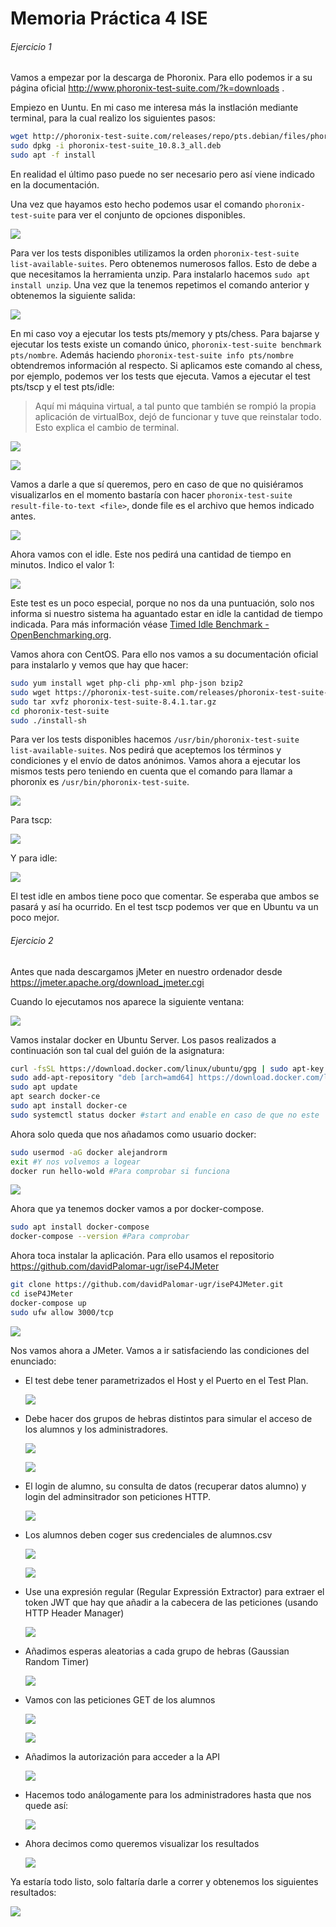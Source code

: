 # Memoria Práctica 4 ISE

###### Ejercicio 1

Vamos a empezar por la descarga de Phoronix. Para ello podemos ir a su página oficial http://www.phoronix-test-suite.com/?k=downloads .

Empiezo en Uuntu. En mi caso me interesa más la instlación mediante terminal, para la cual realizo los siguientes pasos:

```bash
wget http://phoronix-test-suite.com/releases/repo/pts.debian/files/phoronix-test-suite_10.8.3_all.deb
sudo dpkg -i phoronix-test-suite_10.8.3_all.deb
sudo apt -f install
```

En realidad el último paso puede no ser necesario pero así viene indicado en la documentación.

Una vez que hayamos esto hecho podemos usar el comando `phoronix-test-suite` para ver el conjunto de opciones disponibles.

![](/Users/alejandrorubiomartinez/Desktop/ugr/ISE/practica4/1.1.png)

Para ver los tests disponibles utilizamos la orden `phoronix-test-suite list-available-suites`. Pero obtenemos numerosos fallos. Esto de debe a que necesitamos la herramienta unzip. Para instalarlo hacemos `sudo apt install unzip`. Una vez que la tenemos repetimos el comando anterior y obtenemos la siguiente salida:

![](/Users/alejandrorubiomartinez/Desktop/ugr/ISE/practica4/1.3.png)

En mi caso voy a ejecutar los tests pts/memory y pts/chess. Para bajarse y ejecutar los tests existe un comando único, `phoronix-test-suite benchmark pts/nombre`. Además haciendo `phoronix-test-suite info pts/nombre` obtendremos información al respecto. Si aplicamos este comando al chess, por ejemplo, podemos ver los tests que ejecuta. Vamos a ejecutar el test pts/tscp y el test pts/idle:

> Aquí mi máquina virtual, a tal punto que también se rompió la propia aplicación de virtualBox, dejó de funcionar y tuve que reinstalar todo. Esto explica el cambio de terminal.

![](/Users/alejandrorubiomartinez/Desktop/ugr/ISE/practica4/1.6.png)

![](/Users/alejandrorubiomartinez/Desktop/ugr/ISE/practica4/1.7.png)

Vamos a darle a que sí queremos, pero en caso de que no quisiéramos visualizarlos en el momento bastaría con hacer `phoronix-test-suite result-file-to-text <file>`, donde file es el archivo que hemos indicado antes.

![](/Users/alejandrorubiomartinez/Desktop/ugr/ISE/practica4/1.8.png)

Ahora vamos con el idle. Este nos pedirá una cantidad de tiempo en minutos. Indico el valor 1:

![](/Users/alejandrorubiomartinez/Desktop/ugr/ISE/practica4/1.9.png)

Este test es un poco especial, porque no nos da una puntuación, solo nos informa si nuestro sistema ha aguantado estar en idle la cantidad de tiempo indicada. Para más información véase [Timed Idle Benchmark - OpenBenchmarking.org](https://openbenchmarking.org/test/pts/idle).

Vamos ahora con CentOS. Para ello nos vamos a su documentación oficial para instalarlo y vemos que hay que hacer:

```bash
sudo yum install wget php-cli php-xml php-json bzip2
sudo wget https://phoronix-test-suite.com/releases/phoronix-test-suite-8.4.1.tar.gz
sudo tar xvfz phoronix-test-suite-8.4.1.tar.gz
cd phoronix-test-suite
sudo ./install-sh
```

Para ver los tests disponibles hacemos `/usr/bin/phoronix-test-suite list-available-suites`. Nos pedirá que aceptemos los términos y condiciones y el envío de datos anónimos. Vamos ahora a ejecutar los mismos tests pero teniendo en cuenta que el comando para llamar a phoronix es `/usr/bin/phoronix-test-suite`. 

![](/Users/alejandrorubiomartinez/Desktop/ugr/ISE/practica4/1.9.2.png)

Para tscp:

![](/Users/alejandrorubiomartinez/Desktop/ugr/ISE/practica4/1.10.png)

Y para idle:

![](/Users/alejandrorubiomartinez/Desktop/ugr/ISE/practica4/1.11.png)

El test idle en ambos tiene poco que comentar. Se esperaba que ambos se pasará y así ha ocurrido. En el test tscp podemos ver que en Ubuntu va un poco mejor.

###### Ejercicio 2

Antes que nada descargamos jMeter en nuestro ordenador desde https://jmeter.apache.org/download_jmeter.cgi 

Cuando lo ejecutamos nos aparece la siguiente ventana:

![](/Users/alejandrorubiomartinez/Desktop/ugr/ISE/practica4/2.1.png)

Vamos instalar docker en Ubuntu Server. Los pasos realizados a continuación son tal cual del guión de la asignatura:

```bash
curl -fsSL https://download.docker.com/linux/ubuntu/gpg | sudo apt-key add -
sudo add-apt-repository "deb [arch=amd64] https://download.docker.com/linux/ubuntu $(lsb_release -cs) stable"
sudo apt update
apt search docker-ce
sudo apt install docker-ce
sudo systemctl status docker #start and enable en caso de que no este
```

Ahora solo queda que nos añadamos como usuario docker:

```bash
sudo usermod -aG docker alejandrorm
exit #Y nos volvemos a logear
docker run hello-wold #Para comprobar si funciona
```

![](/Users/alejandrorubiomartinez/Desktop/ugr/ISE/practica4/2.2.png)

Ahora que ya tenemos docker vamos a por docker-compose.

```bash
sudo apt install docker-compose
docker-compose --version #Para comprobar
```

Ahora toca instalar la aplicación. Para ello usamos el repositorio https://github.com/davidPalomar-ugr/iseP4JMeter 

```bash
git clone https://github.com/davidPalomar-ugr/iseP4JMeter.git
cd iseP4JMeter
docker-compose up
sudo ufw allow 3000/tcp
```

![](/Users/alejandrorubiomartinez/Desktop/ugr/ISE/practica4/2.3.png)

Nos vamos ahora a JMeter. Vamos a ir satisfaciendo las condiciones del enunciado:

- El test debe tener parametrizados el Host y el Puerto en el Test Plan.
  
  ![](/Users/alejandrorubiomartinez/Desktop/ugr/ISE/practica4/2.4.png)

- Debe hacer dos grupos de hebras distintos para simular el acceso de los
  alumnos y los administradores.
  
  ![](/Users/alejandrorubiomartinez/Desktop/ugr/ISE/practica4/2.5.1.png)
  
  ![](/Users/alejandrorubiomartinez/Desktop/ugr/ISE/practica4/2.5.2.png)

- El login de alumno, su consulta de datos (recuperar datos alumno) y login
  del adminsitrador son peticiones HTTP.
  
  ![](/Users/alejandrorubiomartinez/Desktop/ugr/ISE/practica4/2.6.png)

- Los alumnos deben coger sus credenciales de alumnos.csv
  
  ![](/Users/alejandrorubiomartinez/Desktop/ugr/ISE/practica4/2.7.png)
  
  ![](/Users/alejandrorubiomartinez/Desktop/ugr/ISE/practica4/2.8.png)

- Use una expresión regular (Regular Expressión Extractor) para extraer el
  token JWT que hay que añadir a la cabecera de las peticiones (usando
  HTTP Header Manager)
  
  ![](/Users/alejandrorubiomartinez/Desktop/ugr/ISE/practica4/2.9.png)

- Añadimos esperas aleatorias a cada grupo de hebras (Gaussian Random
  Timer)
  
  ![](/Users/alejandrorubiomartinez/Desktop/ugr/ISE/practica4/2.10.png)

- Vamos con las peticiones GET de los alumnos
  
  ![](/Users/alejandrorubiomartinez/Desktop/ugr/ISE/practica4/2.11.png)
  
  ![](/Users/alejandrorubiomartinez/Desktop/ugr/ISE/practica4/2.12.png)

- Añadimos la autorización para acceder a la API
  
  ![](/Users/alejandrorubiomartinez/Desktop/ugr/ISE/practica4/2.13.png)

- Hacemos todo análogamente para los administradores hasta que nos quede así:
  
  ![](/Users/alejandrorubiomartinez/Desktop/ugr/ISE/practica4/2.14.png)

- Ahora decimos como queremos visualizar los resultados
  
  ![](/Users/alejandrorubiomartinez/Desktop/ugr/ISE/practica4/2.15.png)

Ya estaría todo listo, solo faltaría darle a correr y obtenemos los siguientes resultados:

![](/Users/alejandrorubiomartinez/Desktop/ugr/ISE/practica4/2.16.png)
